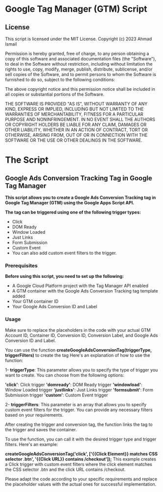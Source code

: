 #  Google Tag Manager (GTM) Script
## License
This script is licensed under the MIT License.
Copyright (c) 2023 Ahmad Ismail

Permission is hereby granted, free of charge, to any person obtaining a copy
of this software and associated documentation files (the "Software"), to deal
in the Software without restriction, including without limitation the rights
to use, copy, modify, merge, publish, distribute, sublicense, and/or sell
copies of the Software, and to permit persons to whom the Software is
furnished to do so, subject to the following conditions:

The above copyright notice and this permission notice shall be included in all
copies or substantial portions of the Software.

THE SOFTWARE IS PROVIDED "AS IS", WITHOUT WARRANTY OF ANY KIND, EXPRESS OR
IMPLIED, INCLUDING BUT NOT LIMITED TO THE WARRANTIES OF MERCHANTABILITY,
FITNESS FOR A PARTICULAR PURPOSE AND NONINFRINGEMENT. IN NO EVENT SHALL THE
AUTHORS OR COPYRIGHT HOLDERS BE LIABLE FOR ANY CLAIM, DAMAGES OR OTHER
LIABILITY, WHETHER IN AN ACTION OF CONTRACT, TORT OR OTHERWISE, ARISING FROM,
OUT OF OR IN CONNECTION WITH THE SOFTWARE OR THE USE OR OTHER DEALINGS IN THE
SOFTWARE.

# The Script

## Google Ads Conversion Tracking Tag in Google Tag Manager
**This script allows you to create a Google Ads Conversion Tracking tag in Google Tag Manager (GTM) using the Google Apps Script API.**

**The tag can be triggered using one of the following trigger types:**

- Click
- DOM Ready
- Window Loaded
- Just Links
- Form Submission
- Custom Event
- You can also add custom event filters to the trigger.

### Prerequisites
**Before using this script, you need to set up the following:**

- A Google Cloud Platform project with the Tag Manager API enabled
- A GTM container with the Google Ads Conversion Tracking tag template added
- Your GTM container ID
- Your Google Ads Conversion ID and Label

### Usage

Make sure to replace the placeholders in the code with your actual GTM Account ID, Container ID, Conversion ID, Conversion Label, and Google Ads Conversion ID and Label.

You can use the function **createGoogleAdsConversionTag(triggerType, triggerFilters)** to create the tag
Here's an explanation of how to use the function:

1- **triggerType**: This parameter allows you to specify the type of trigger you want to create. You can choose from the following options:

**'click'**: Click trigger
**'domready'**: DOM Ready trigger
**'windowload'**: Window Loaded trigger
**'justlinks'**: Just Links trigger
**'formsubmit'**: Form Submission trigger
**'custom'**: Custom Event trigger

2- **triggerFilters**: This parameter is an array that allows you to specify custom event filters for the trigger. You can provide any necessary filters based on your requirements.

  After creating the trigger and conversion tag, the function links the tag to the trigger and saves the container.

  To use the function, you can call it with the desired trigger type and trigger filters. Here's an example:
  
  **createGoogleAdsConversionTag('click', ['{{Click Element}} matches CSS selector .btn', '{{Click URL}} contains /checkout']);**
  This example creates a Click trigger with custom event filters where the click element matches the CSS selector .btn and the click     URL contains /checkout.

Please adapt the code according to your specific requirements and replace the placeholder values with the actual ones for successful   implementation.
